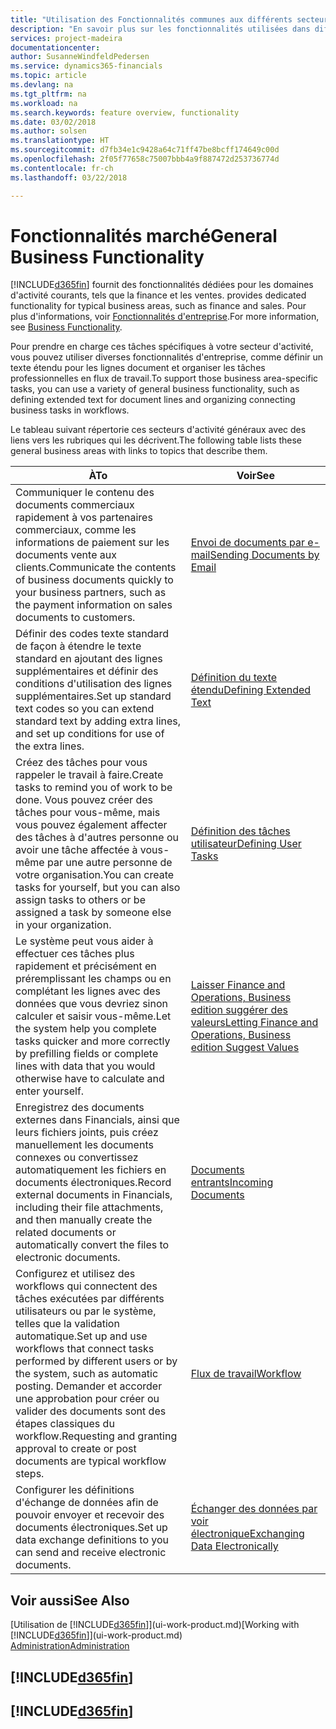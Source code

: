 ```yaml
---
title: "Utilisation des Fonctionnalités communes aux différents secteurs d'activité | Microsoft Docs"
description: "En savoir plus sur les fonctionnalités utilisées dans différents secteurs d'activité dans Finance and Operations, Business edition."
services: project-madeira
documentationcenter: 
author: SusanneWindfeldPedersen
ms.service: dynamics365-financials
ms.topic: article
ms.devlang: na
ms.tgt_pltfrm: na
ms.workload: na
ms.search.keywords: feature overview, functionality
ms.date: 03/02/2018
ms.author: solsen
ms.translationtype: HT
ms.sourcegitcommit: d7fb34e1c9428a64c71ff47be8bcff174649c00d
ms.openlocfilehash: 2f05f77658c75007bbb4a9f887472d253736774d
ms.contentlocale: fr-ch
ms.lasthandoff: 03/22/2018

---
```

# <a name="general-business-functionality"></a><span data-ttu-id="a2d15-103">Fonctionnalités marché</span><span class="sxs-lookup"><span data-stu-id="a2d15-103">General Business Functionality</span></span>
[!INCLUDE[d365fin](includes/d365fin_md.md)]<span data-ttu-id="a2d15-104"> fournit des fonctionnalités dédiées pour les domaines d'activité courants, tels que la finance et les ventes.</span><span class="sxs-lookup"><span data-stu-id="a2d15-104"> provides dedicated functionality for typical business areas, such as finance and sales.</span></span> <span data-ttu-id="a2d15-105">Pour plus d'informations, voir [Fonctionnalités d'entreprise](madeira-business-functionality.md).</span><span class="sxs-lookup"><span data-stu-id="a2d15-105">For more information, see [Business Functionality](madeira-business-functionality.md).</span></span>

<span data-ttu-id="a2d15-106">Pour prendre en charge ces tâches spécifiques à votre secteur d'activité, vous pouvez utiliser diverses fonctionnalités d'entreprise, comme définir un texte étendu pour les lignes document et organiser les tâches professionnelles en flux de travail.</span><span class="sxs-lookup"><span data-stu-id="a2d15-106">To support those business area-specific tasks, you can use a variety of general business functionality, such as defining extended text for document lines and organizing connecting business tasks in workflows.</span></span>

<span data-ttu-id="a2d15-107">Le tableau suivant répertorie ces secteurs d'activité généraux avec des liens vers les rubriques qui les décrivent.</span><span class="sxs-lookup"><span data-stu-id="a2d15-107">The following table lists these general business areas with links to topics that describe them.</span></span>

| <span data-ttu-id="a2d15-108">À</span><span class="sxs-lookup"><span data-stu-id="a2d15-108">To</span></span> | <span data-ttu-id="a2d15-109">Voir</span><span class="sxs-lookup"><span data-stu-id="a2d15-109">See</span></span> |
| --- | --- |
| <span data-ttu-id="a2d15-110">Communiquer le contenu des documents commerciaux rapidement à vos partenaires commerciaux, comme les informations de paiement sur les documents vente aux clients.</span><span class="sxs-lookup"><span data-stu-id="a2d15-110">Communicate the contents of business documents quickly to your business partners, such as the payment information on sales documents to customers.</span></span> |[<span data-ttu-id="a2d15-111">Envoi de documents par e-mail</span><span class="sxs-lookup"><span data-stu-id="a2d15-111">Sending Documents by Email</span></span>](ui-how-send-documents-email.md) |
| <span data-ttu-id="a2d15-112">Définir des codes texte standard de façon à étendre le texte standard en ajoutant des lignes supplémentaires et définir des conditions d'utilisation des lignes supplémentaires.</span><span class="sxs-lookup"><span data-stu-id="a2d15-112">Set up standard text codes so you can extend standard text by adding extra lines, and set up conditions for use of the extra lines.</span></span> |[<span data-ttu-id="a2d15-113">Définition du texte étendu</span><span class="sxs-lookup"><span data-stu-id="a2d15-113">Defining Extended Text</span></span>](ui-how-define-ext-text.md) |
|<span data-ttu-id="a2d15-114">Créez des tâches pour vous rappeler le travail à faire.</span><span class="sxs-lookup"><span data-stu-id="a2d15-114">Create tasks to remind you of work to be done.</span></span> <span data-ttu-id="a2d15-115">Vous pouvez créer des tâches pour vous-même, mais vous pouvez également affecter des tâches à d'autres personne ou avoir une tâche affectée à vous-même par une autre personne de votre organisation.</span><span class="sxs-lookup"><span data-stu-id="a2d15-115">You can create tasks for yourself, but you can also assign tasks to others or be assigned a task by someone else in your organization.</span></span>|[<span data-ttu-id="a2d15-116">Définition des tâches utilisateur</span><span class="sxs-lookup"><span data-stu-id="a2d15-116">Defining User Tasks</span></span>](across-user-tasks.md)|
|<span data-ttu-id="a2d15-117">Le système peut vous aider à effectuer ces tâches plus rapidement et précisément en préremplissant les champs ou en complétant les lignes avec des données que vous devriez sinon calculer et saisir vous-même.</span><span class="sxs-lookup"><span data-stu-id="a2d15-117">Let the system help you complete tasks quicker and more correctly by prefilling fields or complete lines with data that you would otherwise have to calculate and enter yourself.</span></span>|[<span data-ttu-id="a2d15-118">Laisser Finance and Operations, Business edition suggérer des valeurs</span><span class="sxs-lookup"><span data-stu-id="a2d15-118">Letting Finance and Operations, Business edition Suggest Values</span></span>](ui-let-system-suggest-values.md)|
|<span data-ttu-id="a2d15-119">Enregistrez des documents externes dans Financials, ainsi que leurs fichiers joints, puis créez manuellement les documents connexes ou convertissez automatiquement les fichiers en documents électroniques.</span><span class="sxs-lookup"><span data-stu-id="a2d15-119">Record external documents in Financials, including their file attachments, and then manually create the related documents or automatically convert the files to electronic documents.</span></span>|[<span data-ttu-id="a2d15-120">Documents entrants</span><span class="sxs-lookup"><span data-stu-id="a2d15-120">Incoming Documents</span></span>](across-income-documents.md)|
|<span data-ttu-id="a2d15-121">Configurez et utilisez des workflows qui connectent des tâches exécutées par différents utilisateurs ou par le système, telles que la validation automatique.</span><span class="sxs-lookup"><span data-stu-id="a2d15-121">Set up and use workflows that connect tasks performed by different users or by the system, such as automatic posting.</span></span> <span data-ttu-id="a2d15-122">Demander et accorder une approbation pour créer ou valider des documents sont des étapes classiques du workflow.</span><span class="sxs-lookup"><span data-stu-id="a2d15-122">Requesting and granting approval to create or post documents are typical workflow steps.</span></span>|[<span data-ttu-id="a2d15-123">Flux de travail</span><span class="sxs-lookup"><span data-stu-id="a2d15-123">Workflow</span></span>](across-workflow.md)|
| <span data-ttu-id="a2d15-124">Configurer les définitions d'échange de données afin de pouvoir envoyer et recevoir des documents électroniques.</span><span class="sxs-lookup"><span data-stu-id="a2d15-124">Set up data exchange definitions to you can send and receive electronic documents.</span></span> |[<span data-ttu-id="a2d15-125">Échanger des données par voir électronique</span><span class="sxs-lookup"><span data-stu-id="a2d15-125">Exchanging Data Electronically</span></span>](across-data-exchange.md) |

## <a name="see-also"></a><span data-ttu-id="a2d15-126">Voir aussi</span><span class="sxs-lookup"><span data-stu-id="a2d15-126">See Also</span></span>
<span data-ttu-id="a2d15-127">[Utilisation de [!INCLUDE[d365fin](includes/d365fin_md.md)]](ui-work-product.md)</span><span class="sxs-lookup"><span data-stu-id="a2d15-127">[Working with [!INCLUDE[d365fin](includes/d365fin_md.md)]](ui-work-product.md)</span></span>  
[<span data-ttu-id="a2d15-128">Administration</span><span class="sxs-lookup"><span data-stu-id="a2d15-128">Administration</span></span>](admin-setup-and-administration.md)

## [!INCLUDE[d365fin](includes/free_trial_md.md)]  
## [!INCLUDE[d365fin](includes/training_link_md.md)]

